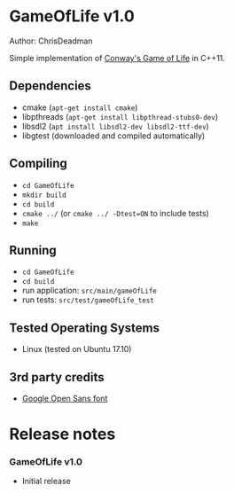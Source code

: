 ﻿
GameOfLife v1.0
===============

Author: ChrisDeadman

Simple implementation of [Conway's Game of Life](https://en.wikipedia.org/wiki/Conway%27s_Game_of_Life) in C++11.

## Dependencies
* cmake (`apt-get install cmake`)
* libpthreads (`apt-get install libpthread-stubs0-dev`)
* libsdl2 (`apt install libsdl2-dev libsdl2-ttf-dev`)
* libgtest (downloaded and compiled automatically)

## Compiling
* `cd GameOfLife`
* `mkdir build`
* `cd build`
* `cmake ../` (or `cmake ../ -Dtest=ON` to include tests) 
* `make`

## Running
* `cd GameOfLife`
* `cd build`
* run application: `src/main/gameOfLife`
* run tests: `src/test/gameOfLife_test`

## Tested Operating Systems
* Linux (tested on Ubuntu 17.10)

## 3rd party credits
* [Google Open Sans font](https://fonts.google.com/specimen/Open+Sans)

Release notes
=======================

### GameOfLife v1.0
* Initial release
